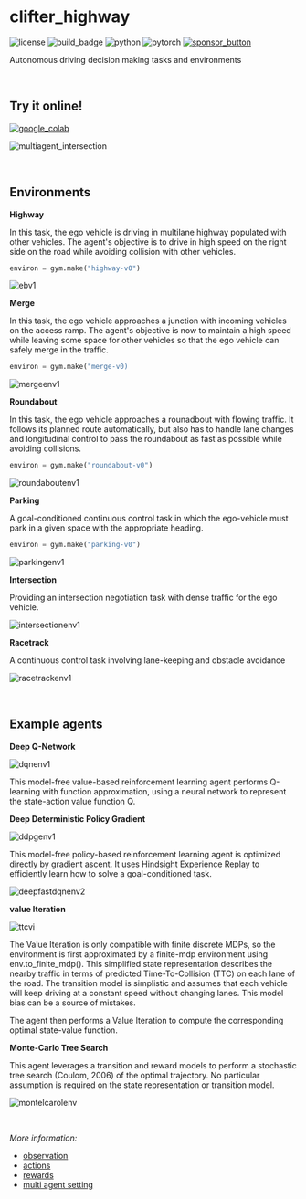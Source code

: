 # clifter_highway
![license](https://img.shields.io/github/license/slowy07/clifter_highway?logo=github&style=for-the-badge)
![build_badge](https://img.shields.io/github/workflow/status/slowy07/clifter_highway/build?logo=github&style=for-the-badge)
![python](https://img.shields.io/badge/Python-3776AB?style=for-the-badge&logo=python&logoColor=white)
![pytorch](https://img.shields.io/badge/PyTorch-EE4C2C?style=for-the-badge&logo=PyTorch&logoColor=white)
[![sponsor_button](https://img.shields.io/badge/sponsor-30363D?style=for-the-badge&logo=GitHub-Sponsors&logoColor=#white)](https://saweria.co/slowy07)

Autonomous driving decision making tasks and environments

</br>

## Try it online!

[![google_colab](https://img.shields.io/badge/Colab-F9AB00?style=for-the-badge&logo=googlecolab&color=525252)](https://colab.research.google.com/drive/1owsJCTwjg92_2J0WDE-f-s_8jNvN9lgb?usp=sharing)

![multiagent_intersection](documentation/output_dat/intersection_multi_agent.gif)

</br>

## Environments

**Highway**


In this task, the ego vehicle is driving in multilane highway populated with other vehicles. The agent's objective is to drive in high speed on the right side on the road while avoiding collision with other vehicles.
```python
environ = gym.make("highway-v0")
```

![ebv1](output/highway.gif)


**Merge**


In this task, the ego vehicle approaches a junction with incoming vehicles on the access ramp. The agent's objective is now to maintain a high speed while leaving some space for other vehicles so that the ego vehicle can safely merge in the traffic.

```python
environ = gym.make("merge-v0)
```

![mergeenv1](output/merge-env.gif)

**Roundabout**


In this task, the ego vehicle approaches a rounadbout with flowing traffic. It follows its planned route automatically, but also has to handle lane changes and longitudinal control to pass the roundabout as fast as possible while avoiding collisions.


```python
environ = gym.make("roundabout-v0")
```
![roundaboutenv1](output/roundabout-env.gif)


**Parking**

A goal-conditioned continuous control task in which the ego-vehicle must park in a given space with the appropriate heading.

```python
environ = gym.make("parking-v0")
```

![parkingenv1](output/parking-env.gif)


**Intersection**

Providing an intersection negotiation task with dense traffic for the ego vehicle.

![intersectionenv1](output/intersection-env.gif)


**Racetrack**

A continuous control task involving lane-keeping and obstacle avoidance

![racetrackenv1](output/racetrack-env.gif)

</br>

## Example agents

**Deep Q-Network**

![dqnenv1](output/dqn.gif)

This model-free value-based reinforcement learning agent performs Q-learning with function approximation, using a neural network to represent the state-action value function Q.

**Deep Deterministic Policy Gradient**

![ddpgenv1](output/ddpg.gif)

This model-free policy-based reinforcement learning agent is optimized directly by gradient ascent. It uses Hindsight Experience Replay to efficiently learn how to solve a goal-conditioned task.

![deepfastdqnenv2](documentation/output_dat/highway_fast_dqn.gif)

**value Iteration**

![ttcvi](output/ttcvi.gif)

The Value Iteration is only compatible with finite discrete MDPs, so the environment is first approximated by a finite-mdp environment using env.to_finite_mdp(). This simplified state representation describes the nearby traffic in terms of predicted Time-To-Collision (TTC) on each lane of the road. The transition model is simplistic and assumes that each vehicle will keep driving at a constant speed without changing lanes. This model bias can be a source of mistakes.

The agent then performs a Value Iteration to compute the corresponding optimal state-value function.

**Monte-Carlo Tree Search**

This agent leverages a transition and reward models to perform a stochastic tree search (Coulom, 2006) of the optimal trajectory. No particular assumption is required on the state representation or transition model.

![montelcarolenv](output/mcts.gif)

</br>

_More information:_
- [observation](documentation/observation.md)
- [actions](documentation/actions.md)
- [rewards](documentation/rewards.md)
- [multi agent setting](documentation/multi_agent_setting.md)
